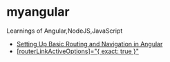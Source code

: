 # myangular
Learnings of Angular,NodeJS,JavaScript


- [Setting Up Basic Routing and Navigation in Angular](http://www.writesomecode.in/Angular/Setting-up-basic-Routing-and-Navigation-in-Angular)
- [[routerLinkActiveOptions]="{ exact: true }"](https://medium.com/@lokeshjain2008/angular-routerlinkactive-including-fragments-8bd386ecbb2a)
